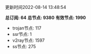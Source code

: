 更新时间2022-08-14 13:48:54

**总订阅: 64**
**总节点: 9380**
**有效节点: 1990**
- trojan节点: 117
- ssr节点: 1
- v2ray节点: 1597
- ss节点: 275

